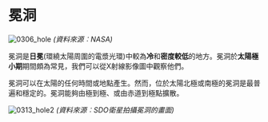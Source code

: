 # 冕洞

![0306_hole](./static/0306_hole.jpg)
*(資料來源︰NASA)*

冕洞是**日冕**(環繞太陽周圍的電漿光環)中較為**冷**和**密度較低**的地方。冕洞於**太陽極小期**期間頗為常見，我們可以從X射線影像圖中觀察他們。

冕洞可以在太陽的任何時間或地點產生。然而，位於太陽北極或南極的冕洞是最普遍和穩定的。冕洞能夠由極到極、或由赤道到極點擴散。

![0313_hole2](./static/0313_hole2.jpg)
*(資料來源︰SDO衛星拍攝冕洞的畫面)*

